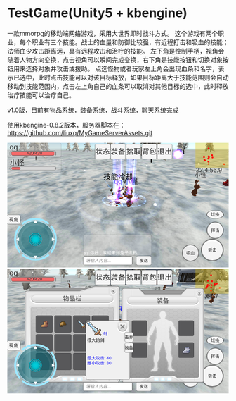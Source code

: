 # TestGame(Unity5 + kbengine)

一款mmorpg的移动端网络游戏，采用大世界即时战斗方式。
这个游戏有两个职业，每个职业有三个技能。战士的血量和防御比较强，有近程打击和吸血的技能；法师血少攻击距离远，具有远程攻击和治疗的技能。
左下角是控制手柄，视角会随着人物方向变换，点击视角可以瞬间完成变换，右下角是技能按钮和切换对象按钮用来选择对象并攻击或援助。
点选怪物或者玩家左上角会出现血条和名字，表示已选中，此时点击技能可以对该目标释放，如果目标距离大于技能范围则会自动移动到技能范围内，点击左上角自己的血条可以取消对其他目标的选中，此时释放治疗技能可以治疗自己。

v1.0版，目前有物品系统，装备系统，战斗系统，聊天系统完成

使用kbengine-0.8.2版本，服务器脚本在：https://github.com/liuxq/MyGameServerAssets.git

![ui-demo](/demo1.png)
![ui-demo2](/demo2.png)
